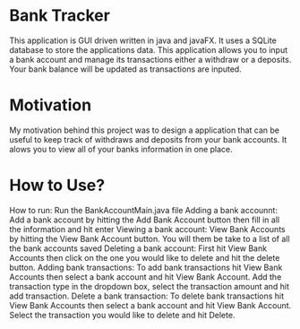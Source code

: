 # Bank Tracker

This application is GUI driven written in java and javaFX. It uses a SQLite database to store the applications data. This application allows you to input a bank account and manage its transactions either a withdraw or a deposits. Your bank balance will be updated as transactions are inputed. 

# Motivation

My motivation behind this project was to design a application that can be useful to keep track of withdraws and deposits from your bank accounts. It alows you to view all of your banks information in one place. 

# How to Use?

How to run: Run the BankAccountMain.java file
Adding a bank accounnt: Add a bank account by hitting the Add Bank Account button then fill in all the information and hit enter
Viewing a bank account: View Bank Accounts by hitting the View Bank Account button. You will them be take to a list of all the bank accounts saved
Deleting a bank account: First hit View Bank Accounts then click on the one you would like to delete and hit the delete button.
Adding bank transactions: To add bank transactions hit View Bank Accounts then select a bank account and hit View Bank Account. Add the transaction type in the dropdown box, select the transaction amount and hit add transaction.
Delete a bank transaction: To delete bank transactions hit View Bank Accounts then select a bank account and hit View Bank Account. Select the transaction you would like to delete and hit Delete.